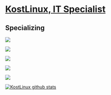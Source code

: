 # [KostLinux, IT Specialist](https://github.com/KostLinux)

## Specializing

![](https://img.shields.io/badge/OS-Linux-informational?style=flat&logo=linux&logoColor=white&color=e00909)

![](https://img.shields.io/badge/Shell-Bash-informational?style=flat&logo=gnu-bash&logoColor=white&color=e00909)

![](https://img.shields.io/badge/Automatization-Ansible-informational?style=flat&logo=ansible&logoColor=white&color=e00909)

![](https://img.shields.io/badge/Pentesting-Kali-informational?style=flat&logo=tails&logoColor=white&color=e00909)

![](https://img.shields.io/badge/Developing&via-PHP-informational?style=flat&logo=PHP&logoColor=white&color=e00909)

[![KostLinux github stats](https://github-readme-stats.vercel.app/api?username=KostLinux&theme=tokyonight&show_icons=true&line_height=40)](https://github.com/anuraghazra/github-readme-stats)
